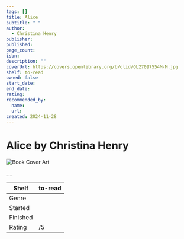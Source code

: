 ```yaml
---
tags: []
title: Alice
subtitle: " "
author:
  - Christina Henry
publisher:
published:
page_count:
isbn:
description: ""
coverUrl: https://covers.openlibrary.org/b/olid/OL27097554M-M.jpg
shelf: to-read
owned: false
start_date:
end_date:
rating:
recommended_by:
  name:
  url:
created: 2024-11-28
---
```


# Alice by Christina Henry

![Book Cover Art](https://covers.openlibrary.org/b/olid/OL27097554M-M.jpg)

_ _

| Shelf | to-read |
| --- | --- |
| Genre |  |
| Started |  |
| Finished |  |
| Rating | /5 |
